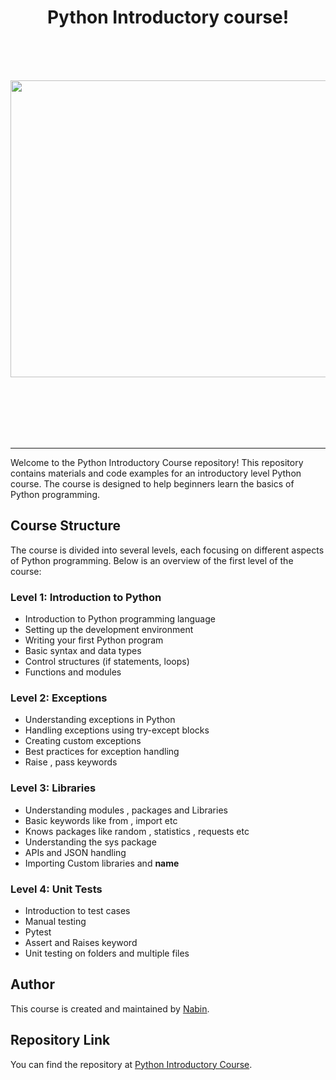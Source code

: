 
  <h1 align = "center" >Python Introductory course!</h1>
  <br><br><br>

<p align="center">
  <img src="https://images-wixmp-ed30a86b8c4ca887773594c2.wixmp.com/f/da9f8649-8d19-4c2b-b05a-d90030b5379a/dgvsjw9-cf0faf00-135d-4ddf-9aae-e804f3a03dff.gif?token=eyJ0eXAiOiJKV1QiLCJhbGciOiJIUzI1NiJ9.eyJzdWIiOiJ1cm46YXBwOjdlMGQxODg5ODIyNjQzNzNhNWYwZDQxNWVhMGQyNmUwIiwiaXNzIjoidXJuOmFwcDo3ZTBkMTg4OTgyMjY0MzczYTVmMGQ0MTVlYTBkMjZlMCIsIm9iaiI6W1t7InBhdGgiOiJcL2ZcL2RhOWY4NjQ5LThkMTktNGMyYi1iMDVhLWQ5MDAzMGI1Mzc5YVwvZGd2c2p3OS1jZjBmYWYwMC0xMzVkLTRkZGYtOWFhZS1lODA0ZjNhMDNkZmYuZ2lmIn1dXSwiYXVkIjpbInVybjpzZXJ2aWNlOmZpbGUuZG93bmxvYWQiXX0.f7QVqCLwSK2Jh_p_riqNrx4qT-WE2V9H8OTmykPyd4Y" style="width: 800px; height:475px;" />
</p>
<br><br><br><br><br>

<hr>


Welcome to the Python Introductory Course repository! This repository contains materials and code examples for an introductory level Python course. The course is designed to help beginners learn the basics of Python programming.

## Course Structure

The course is divided into several levels, each focusing on different aspects of Python programming. Below is an overview of the first level of the course:

### Level 1: Introduction to Python

- Introduction to Python programming language
- Setting up the development environment
- Writing your first Python program
- Basic syntax and data types
- Control structures (if statements, loops)
- Functions and modules

### Level 2: Exceptions

- Understanding exceptions in Python
- Handling exceptions using try-except blocks
- Creating custom exceptions
- Best practices for exception handling
- Raise , pass keywords

### Level 3: Libraries

- Understanding modules , packages and Libraries
- Basic keywords like from , import etc
- Knows packages like random , statistics , requests etc
- Understanding the sys package
- APIs and JSON handling
- Importing Custom libraries and __name__

### Level 4: Unit Tests

- Introduction to test cases
- Manual testing
- Pytest
- Assert and Raises keyword
- Unit testing on folders and multiple files

## Author

This course is created and maintained by [Nabin](https://github.com/Nabin-09).

## Repository Link

You can find the repository at [Python Introductory Course](https://github.com/Nabin-09/Python-Introductory-Course).
